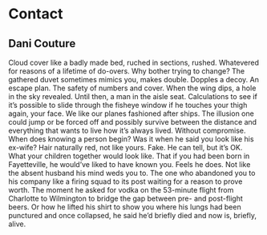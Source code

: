 # Contact
## Dani Couture
Cloud cover like a badly made bed, ruched in sections, rushed.
Whatevered for reasons of a lifetime of do-overs. Why bother
trying to change? The gathered duvet sometimes mimics you,
makes double. Dopples a decoy. An escape plan. The safety
of numbers and cover. When the wing dips, a hole in the sky
revealed. Until then, a man in the aisle seat. Calculations
to see if it’s possible to slide through the fisheye window
if he touches your thigh again, your face. We like our planes
fashioned after ships. The illusion one could jump or be forced
off and possibly survive between the distance and everything
that wants to live how it’s always lived. Without compromise.
When does knowing a person begin? Was it when he said
you look like his ex-wife? Hair naturally red, not like yours.
Fake. He can tell, but it’s OK. What your children together
would look like. That if you had been born in Fayetteville,
he would’ve liked to have known you. Feels he does. Not
like the absent husband his mind weds you to. The one who
abandoned you to his company like a firing squad to its post
waiting for a reason to prove worth. The moment he asked
for vodka on the 53-minute flight from Charlotte to Wilmington
to bridge the gap between pre- and post-flight beers. Or how he lifted
his shirt to show you where his lungs had been punctured and once
collapsed, he said he’d briefly died and now is, briefly, alive.